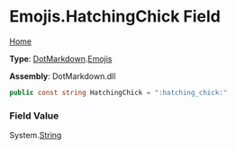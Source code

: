 # Emojis\.HatchingChick Field

[Home](../../../README.md)

**Type**: [DotMarkdown](../../README.md)\.[Emojis](../README.md)

**Assembly**: DotMarkdown\.dll

```csharp
public const string HatchingChick = ":hatching_chick:"
```

### Field Value

System\.[String](https://docs.microsoft.com/en-us/dotnet/api/system.string)